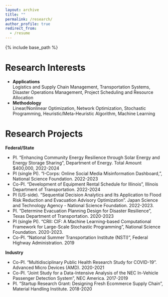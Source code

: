 ```yaml
---
layout: archive
title: ""
permalink: /research/
author_profile: true
redirect_from:
  - /resume
---
```


{% include base_path %}
  
Research Interests
======
* **Applications**\
Logistics and Supply Chain Management, Transportation Systems, Disaster Operations Management, Project Scheduling and Resource Allocation
* **Methodology**\
Linear/Nonlinear Optimization, Network Optimization, Stochastic Programming, Heuristic/Meta-Heuristic Algorithm, Machine Learning
  
Research Projects
======
**Federal/State**
* PI. “Enhancing Community Energy Resilience through Solar Energy and Energy Storage Sharing", Department of Energy. Total Amount $400,000, 2022-2024
* PI (single PI). “I-Corps: Online Social Media Misinformation Dashboard,”, National Science Foundation. 2022-2023
* Co-PI. “Development of Equipment Rental Schedule for Illinois”, Illinois Department of Transportation. 2022-2024
* PI (US-side). “Sequential Decision Analytics and Its Application to Flood Risk Reduction and Evacuation Advisory Optimization”. Japan Science and Technology Agency - National Science Foundation. 2022-2023.
* PI. “Determine Evacuation Planning Design for Disaster Resilience”, Texas Department of Transportation. 2020-2023
* PI (single PI). “CRII: CIF: A Machine Learning-based Computational Framework for Large-Scale Stochastic Programming”, National Science Foundation. 2020-2023.
* Co-PI. “National Summer Transportation Institute (NSTI)”, Federal Highway Administration. 2019
  
**Industry**
* Co-PI. “Multidisciplinary Public Health Research Study for COVID-19”. Advanced Micro Devices (AMD). 2020-2021
* Co-PI. “Joint Study for a Data-Intensive Analysis of the NEC In-Vehicle Passenger Detection System”, NEC America. 2017-2019
* PI. “Startup Research Grant: Designing Fresh Ecommerce Supply Chain”, Material Handling Institute. 2018-2020

